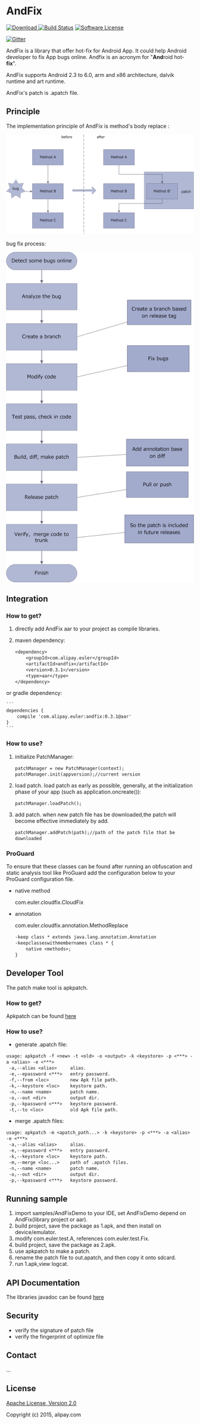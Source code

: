 # AndFix

[![Download](https://api.bintray.com/packages/supern/maven/andfix/images/download.svg) ](https://bintray.com/supern/maven/andfix/_latestVersion)
[![Build Status](https://travis-ci.org/alibaba/AndFix.svg)](https://travis-ci.org/alibaba/AndFix)
[![Software License](https://rawgit.com/alibaba/AndFix/master/images/license.svg)](LICENSE)

[![Gitter](https://badges.gitter.im/Join%20Chat.svg)](https://gitter.im/alibaba/AndFix?utm_source=badge&utm_medium=badge&utm_campaign=pr-badge)

AndFix is a library that offer hot-fix for Android App. It could help Android developer to fix App bugs online. Andfix is an acronym for "**And**roid hot-**fix**".

AndFix supports Android 2.3 to 6.0, arm and x86 architecture, dalvik runtime and art runtime.

AndFix's patch is .apatch file.

## Principle

The implementation principle of AndFix is method's body replace :

![image](images/principle.png)

bug fix process:

![image](images/process.png)

## Integration

### How to get?

1. directly add AndFix aar to your project as compile libraries.
2. maven dependency:
	
	```
	<dependency>
  		<groupId>com.alipay.euler</groupId>
  		<artifactId>andfix</artifactId>
  		<version>0.3.1</version>
  		<type>aar</type>
	</dependency>
	```
or gradle dependency:

	```
	dependencies {
   		compile 'com.alipay.euler:andfix:0.3.1@aar'
	}
	```

### How to use?

1. initialize PatchManager:

	```
	patchManager = new PatchManager(context);
	patchManager.init(appversion);//current version
	```
	
2. load patch. load patch as early as possible, generally, at the initialization phase of your app (such as application.oncreate()):

	```
	patchManager.loadPatch();
	```

3. add patch. when new patch file has be downloaded,the patch will become effective immediately by add.

	```
	patchManager.addPatch(path);//path of the patch file that be downloaded
	```

### ProGuard

To ensure that these classes can be found after running an obfuscation and static analysis tool like ProGuard add the configuration below to your ProGuard configuration file.

* native method

	com.euler.cloudfix.CloudFix
	
* annotation

	com.euler.cloudfix.annotation.MethodReplace

	
	```
	-keep class * extends java.lang.annotation.Annotation
	-keepclasseswithmembernames class * {
    	native <methods>;
	}
	```

## Developer Tool

The patch make tool is apkpatch.

### How to get?

Apkpatch can be found [here](https://github.com/alibaba/AndFix/raw/master/tools/apkpatch.zip)

### How to use?

* generate .apatch file:

```
usage: apkpatch -f <new> -t <old> -o <output> -k <keystore> -p <***> -a <alias> -e <***>
 -a,--alias <alias>     alias.
 -e,--epassword <***>   entry password.
 -f,--from <loc>        new Apk file path.
 -k,--keystore <loc>    keystore path.
 -n,--name <name>       patch name.
 -o,--out <dir>         output dir.
 -p,--kpassword <***>   keystore password.
 -t,--to <loc>          old Apk file path.
```

* merge .apatch files:

```
usage: apkpatch -m <apatch_path...> -k <keystore> -p <***> -a <alias> -e <***>
 -a,--alias <alias>     alias.
 -e,--epassword <***>   entry password.
 -k,--keystore <loc>    keystore path.
 -m,--merge <loc...>    path of .apatch files.
 -n,--name <name>       patch name.
 -o,--out <dir>         output dir.
 -p,--kpassword <***>   keystore password.
```

## Running sample

1. import samples/AndFixDemo to your IDE, set AndFixDemo depend on AndFix(library project or aar).
2. build project, save the package as 1.apk, and then install on device/emulator.
3. modify com.euler.test.A, references com.euler.test.Fix.
4. build project, save the package as 2.apk.
5. use apkpatch to make a patch.
6. rename the patch file to out.apatch, and then copy it onto sdcard.
7. run 1.apk,view logcat.

## API Documentation

The libraries javadoc can be found [here](https://rawgit.com/alibaba/AndFix/master/docs/index.html)

## Security

-  verify the signature of patch file
-  verify the fingerprint of optimize file

## Contact

...

## License

[Apache License, Version 2.0](http://www.apache.org/licenses/LICENSE-2.0.html) 

Copyright (c) 2015, alipay.com